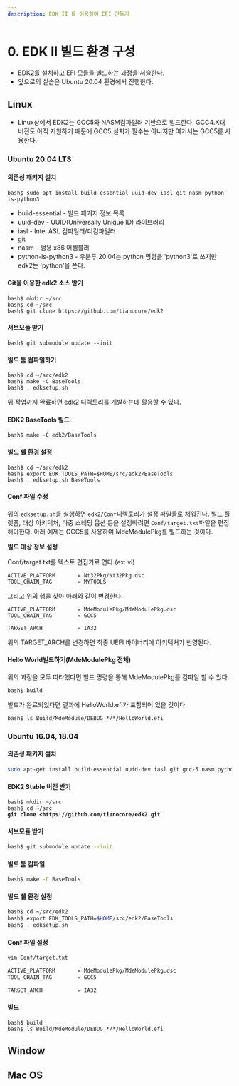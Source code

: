```yaml
---
description: EDK II 를 이용하여 EFI 만들기
---
```


# 0. EDK II 빌드 환경 구성

* EDK2를 설치하고 EFI 모듈을 빌드하는 과정을 서술한다.
* 앞으로의 실습은 Ubuntu 20.04 환경에서 진행한다.

## Linux

* Linux상에서 EDK2는 GCC5와 NASM컴파일러 기반으로 빌드한다. GCC4.X대 버전도 아직 지원하기 때문에 GCC5 설치가 필수는 아니지만 여기서는 GCC5를 사용한다.

### Ubuntu 20.04 LTS

#### 의존성 패키지 설치

```shell
bash$ sudo apt install build-essential uuid-dev iasl git nasm python-is-python3 
```

* build-essential - 빌드 패키지 정보 목록
* uuid-dev - UUID(Universally Unique ID) 라이브러리&#x20;
* iasl - Intel ASL 컴파일러/디컴파일러
* git
* nasm - 범용 x86 어셈블러
* python-is-python3 - 우분투 20.04는 python 명령을 'python3'로 쓰지만 edk2는 'python'을 쓴다.

#### Git을 이용한 edk2 소스 받기

```shell
bash$ mkdir ~/src
bash$ cd ~/src
bash$ git clone https://github.com/tianocore/edk2
```

#### 서브모듈 받기

```shell
bash$ git submodule update --init
```

#### 빌드 툴 컴파일하기

```shell
bash$ cd ~/src/edk2
bash$ make -C BaseTools
bash$ . edksetup.sh
```

위 작업까지 완료하면 edk2 디렉토리를 개발하는데 활용할 수 있다.

#### EDK2 BaseTools 빌드

```shell
bash$ make -C edk2/BaseTools
```

#### 빌드 쉘 환경 설정 <a href="#user-content-setup_build_shell_environment" id="user-content-setup_build_shell_environment"></a>

```shell
bash$ cd ~/src/edk2
bash$ export EDK_TOOLS_PATH=$HOME/src/edk2/BaseTools
bash$ . edksetup.sh BaseTools
```

#### Conf 파일 수정 <a href="#user-content-modify_conf_files" id="user-content-modify_conf_files"></a>

위의 `edksetup.sh`을 실행하면 `edk2/Conf`디렉토리가 설정 파일들로 채워진다. 빌드 플랫폼, 대상 아키텍처, 다중 스레딩 옵션 등을 설정하려면 `Conf/target.txt`파일을 편집해야한다. 아래 예제는 GCC5를 사용하여 MdeModulePkg를 빌드하는 것이다.

**빌드 대상 정보 설정**

Conf/target.txt를 텍스트 편집기로 연다.(ex: vi)

```
ACTIVE_PLATFORM       = Nt32Pkg/Nt32Pkg.dsc
TOOL_CHAIN_TAG        = MYTOOLS
```

그리고 위의 행을 찾아 아래와 같이 변경한다.

```
ACTIVE_PLATFORM       = MdeModulePkg/MdeModulePkg.dsc
TOOL_CHAIN_TAG        = GCC5
```

```
TARGET_ARCH           = IA32
```

위의 TARGET\_ARCH를 변경하면 최종 UEFI 바이너리에 아키텍처가 반영된다.

#### Hello World빌드하기(MdeModulePkg 전체) <a href="#user-content-build_hello_world_and_the_rest_of_mdemodulepkg" id="user-content-build_hello_world_and_the_rest_of_mdemodulepkg"></a>

위의 과정을 모두 따라했다면 빌드 명령을 통해 MdeModulePkg를 컴파일 할 수 있다.

```
bash$ build
```

빌드가 완료되었다면 결과에 HelloWorld.efi가 포함되어 있을 것이다.

```
bash$ ls Build/MdeModule/DEBUG_*/*/HelloWorld.efi
```

### Ubuntu 16.04, 18.04

#### 의존성 패키지 설치

```bash
sudo apt-get install build-essential uuid-dev iasl git gcc-5 nasm python3-distutils
```

#### EDK2 Stable 버전 받기

<pre class="language-bash"><code class="lang-bash">bash$ mkdir ~/src
bash$ cd ~/src
<strong>git clone &#x3C;https://github.com/tianocore/edk2.git</strong></code></pre>

#### 서브모듈 받기

```bash
bash$ git submodule update --init
```

#### 빌드 툴 컴파일

```bash
bash$ make -C BaseTools
```

#### 빌드 쉘 환경 설정

```bash
bash$ cd ~/src/edk2
bash$ export EDK_TOOLS_PATH=$HOME/src/edk2/BaseTools
bash$ . edksetup.sh
```

#### Conf 파일 설정

```bash
vim Conf/target.txt

ACTIVE_PLATFORM       = MdeModulePkg/MdeModulePkg.dsc
TOOL_CHAIN_TAG        = GCC5

TARGET_ARCH           = IA32
```

#### 빌드

```
bash$ build
bash$ ls Build/MdeModule/DEBUG_*/*/HelloWorld.efi
```



## Window



## Mac OS



